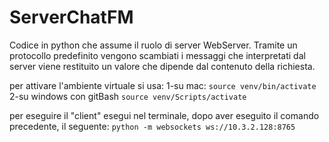 # ServerChatFM
Codice in python che assume il ruolo di server WebServer. 
Tramite un protocollo predefinito vengono scambiati i messaggi che interpretati dal server viene restituito un valore che dipende dal contenuto della richiesta.

per attivare l'ambiente virtuale si usa:
1-su mac:
`source venv/bin/activate` 
2-su windows con gitBash
`source venv/Scripts/activate`

per eseguire il "client" esegui nel terminale, dopo aver eseguito il comando precedente, il seguente:
`python -m websockets ws://10.3.2.128:8765` 